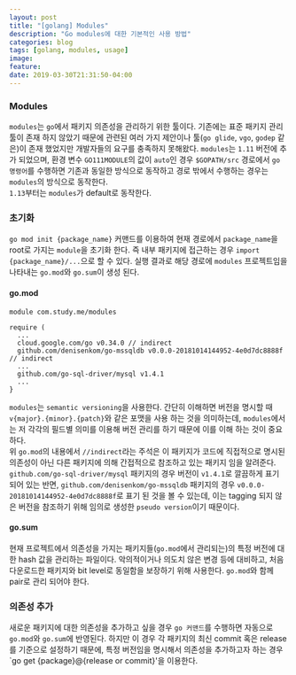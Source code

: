 ```yaml
---
layout: post
title: "[golang] Modules"
description: "Go modules에 대한 기본적인 사용 방법"
categories: blog
tags: [golang, modules, usage]
image:
feature:
date: 2019-03-30T21:31:50-04:00
---
```


### Modules
`modules`는 `go`에서 패키지 의존성을 관리하기 위한 툴이다. 기존에는 표준 패키지 관리 툴이 존재 하지 않았기 때문에 관련된 여러 가지 제안이나 툴(`go glide`, `vgo`, `godep` 같은)이 존재 했었지만 개발자들의 요구를 충족하지 못해왔다. `modules`는 `1.11` 버전에 추가 되었으며, 환경 변수 `GO111MODULE`의 값이 `auto`인 경우 `$GOPATH/src` 경로에서 `go 명령어`를 수행하면 기존과 동일한 방식으로 동작하고 경로 밖에서 수행하는 경우는 `modules`의 방식으로 동작한다.   
`1.13`부터는 `modules`가 default로 동작한다.

### 초기화
`go mod init {package_name}` 커맨드를 이용하여 현재 경로에서 `package_name`을 root로 가지는 `module`을 초기화 한다. 즉 내부 패키지에 접근하는 경우 `import {package_name}/...`으로 할 수 있다. 실행 결과로 해당 경로에 `modules` 프로젝트임을 나타내는 `go.mod`와 `go.sum`이 생성 된다.

#### go.mod
```
module com.study.me/modules

require (
  ...
  cloud.google.com/go v0.34.0 // indirect
  github.com/denisenkom/go-mssqldb v0.0.0-20181014144952-4e0d7dc8888f // indirect
  ...
  github.com/go-sql-driver/mysql v1.4.1
  ...
}
```
`modules`는 `semantic versioning`을 사용한다. 간단히 이해하면 버전을 명시할 때 `v{major}.{minor}.{patch}`와 같은 포맷을 사용 하는 것을 의미하는데, `modules`에서는 저 각각의 필드별 의미를 이용해 버전 관리를 하기 때문에 이를 이해 하는 것이 중요하다.  
위 `go.mod`의 내용에서 `//indirect`라는 주석은 이 패키지가 코드에 직접적으로 명시된 의존성이 아닌 다른 패키지에 의해 간접적으로 참조하고 있는 패키지 임을 알려준다.  
`github.com/go-sql-driver/mysql` 패키지의 경우 버전이 `v1.4.1`로 깔끔하게 표기 되어 있는 반면, `github.com/denisenkom/go-mssqldb` 패키지의 경우 `v0.0.0-20181014144952-4e0d7dc8888f`로 표기 된 것을 볼 수 있는데, 이는 tagging 되지 않은 버전을 참조하기 위해 임의로 생성한 `pseudo version`이기 때문이다.

#### go.sum
현재 프로젝트에서 의존성을 가지는 패키지들(`go.mod`에서 관리되는)의 특정 버전에 대한 hash 값을 관리하는 파일이다. 악의적이거나 의도치 않은 변경 등에 대비하고, 처음 다운로드한 패키지와 bit level로 동일함을 보장하기 위해 사용한다. `go.mod`와 함께 pair로 관리 되어야 한다.

### 의존성 추가
새로운 패키지에 대한 의존성을 추가하고 싶을 경우 `go 커맨드`를 수행하면 자동으로 `go.mod`와 `go.sum`에 반영된다. 하지만 이 경우 각 패키지의 최신 commit 혹은 release를 기준으로 설정하기 때문에, 특정 버전임을 명시해서 의존성을 추가하고자 하는 경우 `go get {package}@{release or commit}'을 이용한다.
